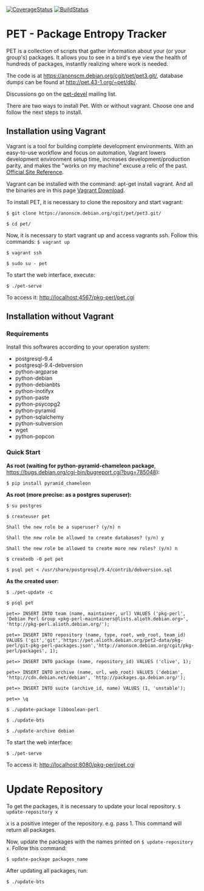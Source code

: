 [![CoverageStatus](https://coveralls.io/repos/github/PET-UnB/pet/badge.svg?branch=master)](https://coveralls.io/github/PET-UnB/pet?branch=master)
[![BuildStatus](https://travis-ci.org/PET-UnB/pet.svg?branch=master)](https://travis-ci.org/PET-UnB/pet.svg?branch=master)

# PET - Package Entropy Tracker

PET is a collection of scripts that gather information about your (or your group's) packages.
It allows you to see in a bird's eye view the health of hundreds of packages,
instantly realizing where work is needed.

The code is at https://anonscm.debian.org/cgit/pet/pet3.git/,
database dumps can be found at http://pet.43-1.org/~pet/db/.

Discussions go on the [pet-devel](https://lists.alioth.debian.org/mailman/listinfo/pet-devel) mailing list.

There are two ways to install Pet. With or without vagrant. Choose one and follow the next steps to install.

## Installation using Vagrant

Vagrant is a tool for building complete development environments. With an easy-to-use workflow and focus on automation, Vagrant lowers development environment setup time, increases development/production parity, and makes the "works on my machine" excuse a relic of the past. [Official Site Reference](https://www.vagrantup.com/).

Vagrant can be installed with the command: apt-get install vagrant. And all the binaries are in this page [Vagrant Download](https://www.vagrantup.com/downloads.html).

To install PET, it is necessary to clone the repository and start vagrant:

`$ git clone https://anonscm.debian.org/cgit/pet/pet3.git/`

`$ cd pet/`

Now, it is necessary to start vagrant up and access vagrants ssh. Follow this commands:
`$ vagrant up`

`$ vagrant ssh`

`$ sudo su - pet`


To start the web interface, execute:

`$ ./pet-serve`

To access it: [http://localhost:4567/pkg-perl/pet.cgi](http://localhost:8080/pkg-perl/pet.cgi)

## Installation without Vagrant
### Requirements
Install this softwares according to your operation system:
* postgresql-9.4
* postgresql-9.4-debversion
* python-argparse
* python-debian
* python-debianbts
* python-inotifyx
* python-paste
* python-psycopg2
* python-pyramid
* python-sqlalchemy
* python-subversion
* wget
* python-popcon

### Quick Start
**As root (waiting for python-pyramid-chameleon package**, https://bugs.debian.org/cgi-bin/bugreport.cgi?bug=785048):

`$ pip install pyramid_chameleon`

**As root (more precise: as a postgres superuser):**

`$ su postgres`

`$ createuser pet`

`Shall the new role be a superuser? (y/n) n`

`Shall the new role be allowed to create databases? (y/n) y`

`Shall the new role be allowed to create more new roles? (y/n) n`

`$ createdb -O pet pet`

`$ psql pet < /usr/share/postgresql/9.4/contrib/debversion.sql`

**As the created user:**

`$ ./pet-update -c`

`$ psql pet`

`pet=> INSERT INTO team (name, maintainer, url) VALUES ('pkg-perl', 'Debian Perl Group <pkg-perl-maintainers@lists.alioth.debian.org>', 'http://pkg-perl.alioth.debian.org/');`

`pet=> INSERT INTO repository (name, type, root, web_root, team_id) VALUES ('git','git','https://pet.alioth.debian.org/pet2-data/pkg-perl/git-pkg-perl-packages.json','http://anonscm.debian.org/cgit/pkg-perl/packages', 1);`

`pet=> INSERT INTO package (name, repository_id) VALUES ('clive', 1);`

`pet=> INSERT INTO archive (name, url, web_root) VALUES ('debian', 'http://cdn.debian.net/debian', 'http://packages.qa.debian.org/');`

`pet=> INSERT INTO suite (archive_id, name) VALUES (1, 'unstable');`

`pet=> \q`

`$ ./update-package libboolean-perl`

`$ ./update-bts`

`$ ./update-archive debian`

To start the web interface:

`$ ./pet-serve`

To access it: [http://localhost:8080/pkg-perl/pet.cgi](http://localhost:8080/pkg-perl/pet.cgi)

# Update Repository
To get the packages, it is necessary to update your local repository.
`$ update-repository x`

x is a positive integer of the repository. e.g. pass 1.
This command will return all packages.

Now, update the packages with the names printed on `$ update-repository x`. Follow this command:

`$ update-package packages_name`

After updating all packages, run:

`$ ./update-bts`
